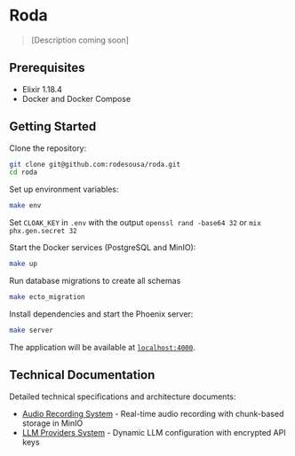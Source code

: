 # Roda

> [Description coming soon]

## Prerequisites

- Elixir 1.18.4
- Docker and Docker Compose

## Getting Started

Clone the repository:

```bash
git clone git@github.com:rodesousa/roda.git
cd roda
```

Set up environment variables:

```bash
make env
```

Set `CLOAK_KEY` in `.env` with the output `openssl rand -base64 32` or `mix phx.gen.secret 32`

Start the Docker services (PostgreSQL and MinIO):

```bash
make up
```

Run database migrations to create all schemas

```bash
make ecto_migration
```

Install dependencies and start the Phoenix server:

```bash
make server
```

The application will be available at [`localhost:4000`](http://localhost:4000).

## Technical Documentation

Detailed technical specifications and architecture documents:

- [Audio Recording System](./docs/architecture/audio_recording.md) - Real-time audio recording with chunk-based storage in MinIO
- [LLM Providers System](./docs/architecture/llm_providers.md) - Dynamic LLM configuration with encrypted API keys
